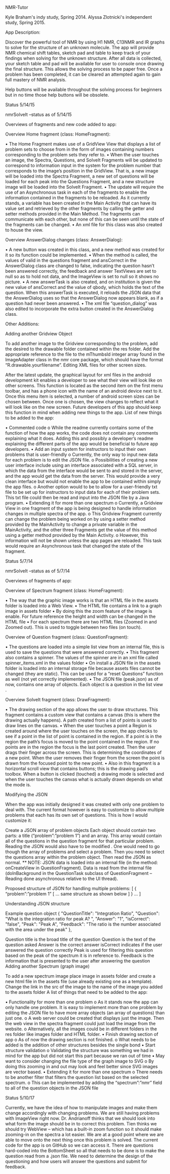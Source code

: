 NMR-Tutor

Kyle Braham's indy study, Spring 2014. Alyssa Zlotnicki's independent study, Spring 2015.

App Description:

Discover the powerful tool of NMR by using H1 NMR, C13NMR and IR graphs to solve for the structure of an unknown molecule. The app will provide NMR chemical shift tables, sketch pad and table to keep track of your findings when solving for the unknown structure. After all data is collected, your sketch table and pad will be available for user to console once drawing the final structure. This allows the solving process to be paper free. Once a problem has been completed, it can be cleared an attempted again to gain full mastery of NMR analysis.

Help buttons will be available throughout the solving process for beginners but in no time those help buttons will be obsolete.

Status 5/14/15

nmrSolveIt –status as of 5/14/15

Overviews of fragments and new code added to app:

Overview Home fragment (class: HomeFragment):

•	The Home Fragment makes use of a GridView View that displays a list of problem sets to choose from in the form of images containing numbers corresponding to the problem sets they refer to. •	When the user touches an image, the Spectra, Questions, and SolveIt Fragments will be updated to correspond to information input in the system for the problem number that corresponds to the image’s position in the GridView. That is, a new image will be loaded into the Spectra Fragment, a new set of questions will be loaded for each peak into the Questions Fragment, and a new structure image will be loaded into the SolveIt Fragment. •	The update will require the use of an Asynchronous task in each of the fragments to enable the information contained in the fragments to be reloaded. As it currently stands, a variable has been created in the Main Activity that can have its value set and retrieved by the other fragments by calling the getter and setter methods provided in the Main Method. The fragments can communicate with each other, but none of this can be seen until the state of the fragments can be changed. •	An xml file for this class was also created to house the view.

Overview AnswerDialog changes (class: AnswerDialog):

•	A new button was created in this class, and a new method was created for it so its function could be implemented. • When the method is called, the values of valid in the questions fragment and ansCorrect in the AnswerDialog class are changed to false, indicating the question hasn’t been answered correctly, the feedback and answer TextViews are set to null so as to hold not data, and the ImageView is set to null so it shows no picture. •	A new answerTask is also created, and on institution is given the new value of ansCorrect and the value of qbody, which holds the text of the question. When this answerTask is executed, it reloads the JSON data that the AnswerDialog uses so that the AnswerDialog now appears blank, as if a question had never been answered. •	The xml file “question_dialog” was also edited to incorporate the extra button created in the AnswerDialog class.

Other Additions:

Adding another Gridview Object

To add another image to the Gridview corresponding to the problem, add the desired to the drawable folder contained within the res folder.
Add the appropriate reference to the file to the mThumbsId integer array found in the ImageAdapter class in the nmr core package, which should have the format “R.drawable.yourfilename”.
Editing XML files for other screen sizes.

After the latest update, the graphical layout for xml files in the android development kit enables a developer to see what their view will look like on other screens. This function is located as the second item on the first menu toolbar, and has a phone icon with the name of an android device next to it.
Once this menu item is selected, a number of android screen sizes can be chosen between. Once one is chosen, the view changes to reflect what it will look like on the new screen. Future developers of this app should keep this function in mind when adding new things to the app.
List of new things to be added to the app:

•	Commented code o	While the readme currently contains some of the function of how the app works, the code does not contain any comments explaining what it does. Adding this and possibly a developer’s readme explaining the different parts of the app would be beneficial to future app developers. •	Add an input system for instructors to input their own problems that is user-friendly o	Currently, the only way to input new data for each problem is to edit the JSON file. o	Possibilities of creating a new user interface include using an interface associated with a SQL server, in which the data from the interface would be sent to and stored in the server, and the app would get the data from the server. This would provide a very clean interface but would not enable the app to be contained within simply the app files. o	Another option would to be to allow for a user-friendly txt file to be set up for instructors to input data for each of their problem sets. This txt file could then be read and input into the JSON file by a Java program. • Extending it for more than one spectrum o	Currently, a Gridview View in one fragment of the app is being designed to handle information changes in multiple spectra of the app. o	This Gridview Fragment currently can change the problem being worked on by using a setter method provided by the MainActivity to change a private variable in the MainActivity, and the other three Fragments get the value of this method using a getter method provided by the Main Activity. o	However, this information will not be shown unless the app pages are reloaded. This task would require an Asynchronous task that changed the state of the fragment.

Status 5/7/14

nmrSolveIt –status as of 5/7/14

Overviews of fragments of app:

Overview of Spectrum fragment (class: HomeFragment):

•	The way that the graphic image works is that an HTML file in the assets folder is loaded into a Web View. •	The HTML file contains a link to a graph image in assets folder •	By doing this the zoom feature of the image is enable. For future reference the height and width can be changed in the HTML file •	For each spectrum there are two HTML files (Zoomed in and Zoomed out). This is used to toggle between two files (on touch).

Overview of Question fragment (class: QuestionFragment):

•	The questions are loaded into a simple list view from an internal file, this is used to save the questions that were answered correctly. •	This fragment also contains a spinner. The values of the spinner are in an xml file called spinner_items.xml in the values folder •	On install a JSON file in the assets folder is loaded into an internal storage file because assets files cannot be changed (they are static). This can be used for a “reset Questions” function as well (not yet correctly implemented). •	The JSON file (peak.json) as of now, contains one array of objects. Each object is a question in the list view .

Overview SolveIt fragment (class: DrawFragment):

•	The drawing section of the app allows the user to draw structures. This fragment contains a custom view that contains a canvas (this is where the drawing actually happens). A path created from a list of points is used to draw lines on the canvas. •	When the user touches a point a Region is created around where the user touches on the screen, the app checks to see if a point in the list of point is contained in the region. If a point is in the region the path’s focus is moved to the point contained in the region. If no points are in the region the focus is the last point created. Then the user drags their finger across the screen. This is determining the coordinates of a new point. When the user removes their finger from the screen the point is drawn from the focused point to the new point.
•	Also in this fragment is a horizontal scroll view that contains buttons; this is the drawing pad’s toolbox. When a button is clicked (touched) a drawing mode is selected and when the user touches the canvas what is actually drawn depends on what the mode is.

Modifying the JSON

When the app was initially designed it was created with only one problem to deal with. The current format however is easy to customize to allow multiple problems that each has its own set of questions. This is how I would customize it:

Create a JSON array of problem objects
Each object should contain two parts: a title (“problem”:”problem 1”) and an array. This array would contain all of the questions in the question fragment for that particular problem.
Reading the JSON would also have to be modified . One would need to go though the array of problems and select a problem. Then you need to select the questions array within the problem object. Then read the JSON as normal.
** NOTE: JSON data is loaded into an internal file (in the method: onCreateView in QuestionFragment). Data is read from the internal file (doInBackground in the QuestionTask subclass of QuestionFragment – Reading done asynchronous relative to the UI thread).

Proposed structure of JSON for handling multiple problems: [ { “problem”:”problem 1” [ ... same structure as shown below ] } … ]

Understanding JSON structure

Example question object { "QuestionTitle": "Integration Ratio", "Question": "What is the integration ratio for peak A? ", "Answer": "1", "isCorrect": "false", "Peak": "Peak A", "Feedback": "The ratio is the number associated with the area under the peak" },

Question title is the broad title of the question
Question is the text of the question asked
Answer is the correct answer
isCorrect indicates if the user answered the question correctly
Peak is used for filtering this question based on the peak of the spectrum it is in reference to.
Feedback is the information that is presented to the user after answering the question
Adding another Spectrum (graph image)

To add a new spectrum image place image in assets folder and create a new html file in the assets file (use already existing one as a template).
Change the link in the src of the image to the name of the image you added to the assets folder
A list of things that need to be added to the app:

•	Functionality for more than one problem o	As it stands now the app can only handle one problem. It is easy to implement more than one 
problem by editing the JSON file to have more array objects (an array of questions) than just one. o	A web server could be created that 
displays just the image. Then the web view in the spectra fragment could just load the image from the website. o	Alternatively, all the 
images could be in different folders in the res folder like images folder and HTML folder. 
•	Finish drawing section of app 
  o	As of now the drawing section is not finished. 
  o	What needs to be added is the addition of other structures besides the single bond 
•	Start structure validation 
  o	Validating the structure was something we had in mind for the app but did not start this part because we ran out of time 
•	May want to consider changing the file type of the graph image to SVG o	By doing this zooming in and out may look and feel better since SVG images are vector based. 
•	Extending it for more than one spectrum o There needs to be another filter that filters the question list based on the selected spectrum. 
  o	This can be implemented by adding the “spectrum”:”nmr” field to all of the question objects in the JSON file
  
Status 5/10/17

Currently, we have the idea of how to manipulate images and make them change accordingly with changing problems. 
We are still having problems with ImageView right now. Dr. Andrianoff thinks that we should look into what form the image 
should be in to correct this problem. Tien thinks we should try WebView – which has a built-in zoom function so it should 
make zooming-in on the spectra a lot easier. We are at a good point where we are able to move onto the next thing once this 
problem is solved. The current code for the app is on GitHub so we can access it. There are questions hard-coded into the BottomSheet 
so all that needs to be done is to make the question read from a .json file. We need to determine the design of the questioning and 
how users will answer the questions and submit for feedback. 
